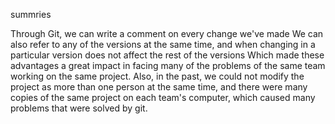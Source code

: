 summries


Through Git, we can write a comment on every change we've made
We can also refer to any of the versions at the same time, and when changing in a particular version does not affect the rest of the versions
Which made these advantages a great impact in facing many of the problems of the same team working on the same project.
Also, in the past, we could not modify the project as more than one person at the same time, and there were many copies of the same project on each team's computer, which caused many problems that were solved by git.
